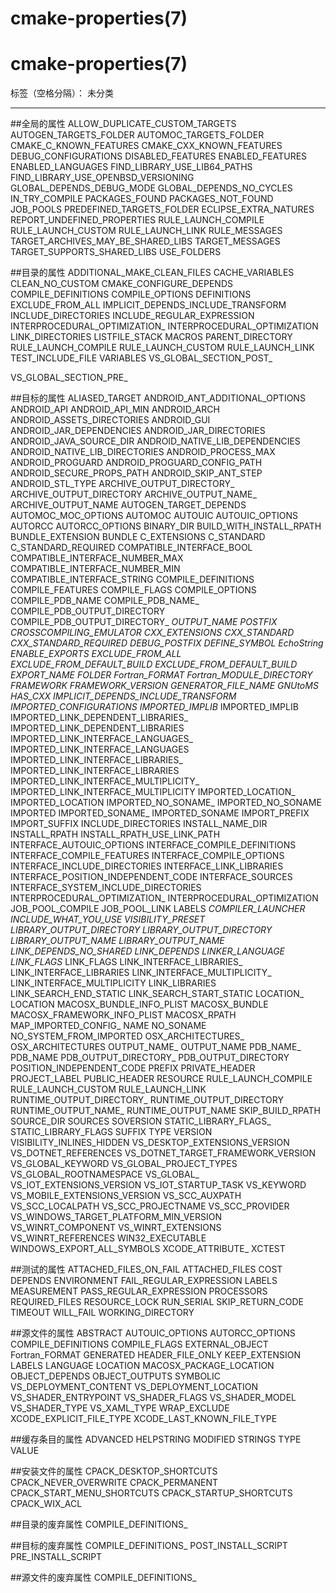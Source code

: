 cmake-properties(7)
===

# cmake-properties(7)
标签（空格分隔）： 未分类

---

##全局的属性
ALLOW_DUPLICATE_CUSTOM_TARGETS
AUTOGEN_TARGETS_FOLDER
AUTOMOC_TARGETS_FOLDER
CMAKE_C_KNOWN_FEATURES
CMAKE_CXX_KNOWN_FEATURES
DEBUG_CONFIGURATIONS
DISABLED_FEATURES
ENABLED_FEATURES
ENABLED_LANGUAGES
FIND_LIBRARY_USE_LIB64_PATHS
FIND_LIBRARY_USE_OPENBSD_VERSIONING
GLOBAL_DEPENDS_DEBUG_MODE
GLOBAL_DEPENDS_NO_CYCLES
IN_TRY_COMPILE
PACKAGES_FOUND
PACKAGES_NOT_FOUND
JOB_POOLS
PREDEFINED_TARGETS_FOLDER
ECLIPSE_EXTRA_NATURES
REPORT_UNDEFINED_PROPERTIES
RULE_LAUNCH_COMPILE
RULE_LAUNCH_CUSTOM
RULE_LAUNCH_LINK
RULE_MESSAGES
TARGET_ARCHIVES_MAY_BE_SHARED_LIBS
TARGET_MESSAGES
TARGET_SUPPORTS_SHARED_LIBS
USE_FOLDERS

##目录的属性
ADDITIONAL_MAKE_CLEAN_FILES
CACHE_VARIABLES
CLEAN_NO_CUSTOM
CMAKE_CONFIGURE_DEPENDS
COMPILE_DEFINITIONS
COMPILE_OPTIONS
DEFINITIONS
EXCLUDE_FROM_ALL
IMPLICIT_DEPENDS_INCLUDE_TRANSFORM
INCLUDE_DIRECTORIES
INCLUDE_REGULAR_EXPRESSION
INTERPROCEDURAL_OPTIMIZATION_<CONFIG>
INTERPROCEDURAL_OPTIMIZATION
LINK_DIRECTORIES
LISTFILE_STACK
MACROS
PARENT_DIRECTORY
RULE_LAUNCH_COMPILE
RULE_LAUNCH_CUSTOM
RULE_LAUNCH_LINK
TEST_INCLUDE_FILE
VARIABLES
VS_GLOBAL_SECTION_POST_<section>
VS_GLOBAL_SECTION_PRE_<section>

##目标的属性
ALIASED_TARGET
ANDROID_ANT_ADDITIONAL_OPTIONS
ANDROID_API
ANDROID_API_MIN
ANDROID_ARCH
ANDROID_ASSETS_DIRECTORIES
ANDROID_GUI
ANDROID_JAR_DEPENDENCIES
ANDROID_JAR_DIRECTORIES
ANDROID_JAVA_SOURCE_DIR
ANDROID_NATIVE_LIB_DEPENDENCIES
ANDROID_NATIVE_LIB_DIRECTORIES
ANDROID_PROCESS_MAX
ANDROID_PROGUARD
ANDROID_PROGUARD_CONFIG_PATH
ANDROID_SECURE_PROPS_PATH
ANDROID_SKIP_ANT_STEP
ANDROID_STL_TYPE
ARCHIVE_OUTPUT_DIRECTORY_<CONFIG>
ARCHIVE_OUTPUT_DIRECTORY
ARCHIVE_OUTPUT_NAME_<CONFIG>
ARCHIVE_OUTPUT_NAME
AUTOGEN_TARGET_DEPENDS
AUTOMOC_MOC_OPTIONS
AUTOMOC
AUTOUIC
AUTOUIC_OPTIONS
AUTORCC
AUTORCC_OPTIONS
BINARY_DIR
BUILD_WITH_INSTALL_RPATH
BUNDLE_EXTENSION
BUNDLE
C_EXTENSIONS
C_STANDARD
C_STANDARD_REQUIRED
COMPATIBLE_INTERFACE_BOOL
COMPATIBLE_INTERFACE_NUMBER_MAX
COMPATIBLE_INTERFACE_NUMBER_MIN
COMPATIBLE_INTERFACE_STRING
COMPILE_DEFINITIONS
COMPILE_FEATURES
COMPILE_FLAGS
COMPILE_OPTIONS
COMPILE_PDB_NAME
COMPILE_PDB_NAME_<CONFIG>
COMPILE_PDB_OUTPUT_DIRECTORY
COMPILE_PDB_OUTPUT_DIRECTORY_<CONFIG>
<CONFIG>_OUTPUT_NAME
<CONFIG>_POSTFIX
CROSSCOMPILING_EMULATOR
CXX_EXTENSIONS
CXX_STANDARD
CXX_STANDARD_REQUIRED
DEBUG_POSTFIX
DEFINE_SYMBOL
EchoString
ENABLE_EXPORTS
EXCLUDE_FROM_ALL
EXCLUDE_FROM_DEFAULT_BUILD_<CONFIG>
EXCLUDE_FROM_DEFAULT_BUILD
EXPORT_NAME
FOLDER
Fortran_FORMAT
Fortran_MODULE_DIRECTORY
FRAMEWORK
FRAMEWORK_VERSION
GENERATOR_FILE_NAME
GNUtoMS
HAS_CXX
IMPLICIT_DEPENDS_INCLUDE_TRANSFORM
IMPORTED_CONFIGURATIONS
IMPORTED_IMPLIB_<CONFIG>
IMPORTED_IMPLIB
IMPORTED_LINK_DEPENDENT_LIBRARIES_<CONFIG>
IMPORTED_LINK_DEPENDENT_LIBRARIES
IMPORTED_LINK_INTERFACE_LANGUAGES_<CONFIG>
IMPORTED_LINK_INTERFACE_LANGUAGES
IMPORTED_LINK_INTERFACE_LIBRARIES_<CONFIG>
IMPORTED_LINK_INTERFACE_LIBRARIES
IMPORTED_LINK_INTERFACE_MULTIPLICITY_<CONFIG>
IMPORTED_LINK_INTERFACE_MULTIPLICITY
IMPORTED_LOCATION_<CONFIG>
IMPORTED_LOCATION
IMPORTED_NO_SONAME_<CONFIG>
IMPORTED_NO_SONAME
IMPORTED
IMPORTED_SONAME_<CONFIG>
IMPORTED_SONAME
IMPORT_PREFIX
IMPORT_SUFFIX
INCLUDE_DIRECTORIES
INSTALL_NAME_DIR
INSTALL_RPATH
INSTALL_RPATH_USE_LINK_PATH
INTERFACE_AUTOUIC_OPTIONS
INTERFACE_COMPILE_DEFINITIONS
INTERFACE_COMPILE_FEATURES
INTERFACE_COMPILE_OPTIONS
INTERFACE_INCLUDE_DIRECTORIES
INTERFACE_LINK_LIBRARIES
INTERFACE_POSITION_INDEPENDENT_CODE
INTERFACE_SOURCES
INTERFACE_SYSTEM_INCLUDE_DIRECTORIES
INTERPROCEDURAL_OPTIMIZATION_<CONFIG>
INTERPROCEDURAL_OPTIMIZATION
JOB_POOL_COMPILE
JOB_POOL_LINK
LABELS
<LANG>_COMPILER_LAUNCHER
<LANG>_INCLUDE_WHAT_YOU_USE
<LANG>_VISIBILITY_PRESET
LIBRARY_OUTPUT_DIRECTORY_<CONFIG>
LIBRARY_OUTPUT_DIRECTORY
LIBRARY_OUTPUT_NAME_<CONFIG>
LIBRARY_OUTPUT_NAME
LINK_DEPENDS_NO_SHARED
LINK_DEPENDS
LINKER_LANGUAGE
LINK_FLAGS_<CONFIG>
LINK_FLAGS
LINK_INTERFACE_LIBRARIES_<CONFIG>
LINK_INTERFACE_LIBRARIES
LINK_INTERFACE_MULTIPLICITY_<CONFIG>
LINK_INTERFACE_MULTIPLICITY
LINK_LIBRARIES
LINK_SEARCH_END_STATIC
LINK_SEARCH_START_STATIC
LOCATION_<CONFIG>
LOCATION
MACOSX_BUNDLE_INFO_PLIST
MACOSX_BUNDLE
MACOSX_FRAMEWORK_INFO_PLIST
MACOSX_RPATH
MAP_IMPORTED_CONFIG_<CONFIG>
NAME
NO_SONAME
NO_SYSTEM_FROM_IMPORTED
OSX_ARCHITECTURES_<CONFIG>
OSX_ARCHITECTURES
OUTPUT_NAME_<CONFIG>
OUTPUT_NAME
PDB_NAME_<CONFIG>
PDB_NAME
PDB_OUTPUT_DIRECTORY_<CONFIG>
PDB_OUTPUT_DIRECTORY
POSITION_INDEPENDENT_CODE
PREFIX
PRIVATE_HEADER
PROJECT_LABEL
PUBLIC_HEADER
RESOURCE
RULE_LAUNCH_COMPILE
RULE_LAUNCH_CUSTOM
RULE_LAUNCH_LINK
RUNTIME_OUTPUT_DIRECTORY_<CONFIG>
RUNTIME_OUTPUT_DIRECTORY
RUNTIME_OUTPUT_NAME_<CONFIG>
RUNTIME_OUTPUT_NAME
SKIP_BUILD_RPATH
SOURCE_DIR
SOURCES
SOVERSION
STATIC_LIBRARY_FLAGS_<CONFIG>
STATIC_LIBRARY_FLAGS
SUFFIX
TYPE
VERSION
VISIBILITY_INLINES_HIDDEN
VS_DESKTOP_EXTENSIONS_VERSION
VS_DOTNET_REFERENCES
VS_DOTNET_TARGET_FRAMEWORK_VERSION
VS_GLOBAL_KEYWORD
VS_GLOBAL_PROJECT_TYPES
VS_GLOBAL_ROOTNAMESPACE
VS_GLOBAL_<variable>
VS_IOT_EXTENSIONS_VERSION
VS_IOT_STARTUP_TASK
VS_KEYWORD
VS_MOBILE_EXTENSIONS_VERSION
VS_SCC_AUXPATH
VS_SCC_LOCALPATH
VS_SCC_PROJECTNAME
VS_SCC_PROVIDER
VS_WINDOWS_TARGET_PLATFORM_MIN_VERSION
VS_WINRT_COMPONENT
VS_WINRT_EXTENSIONS
VS_WINRT_REFERENCES
WIN32_EXECUTABLE
WINDOWS_EXPORT_ALL_SYMBOLS
XCODE_ATTRIBUTE_<an-attribute>
XCTEST

##测试的属性
ATTACHED_FILES_ON_FAIL
ATTACHED_FILES
COST
DEPENDS
ENVIRONMENT
FAIL_REGULAR_EXPRESSION
LABELS
MEASUREMENT
PASS_REGULAR_EXPRESSION
PROCESSORS
REQUIRED_FILES
RESOURCE_LOCK
RUN_SERIAL
SKIP_RETURN_CODE
TIMEOUT
WILL_FAIL
WORKING_DIRECTORY

##源文件的属性
ABSTRACT
AUTOUIC_OPTIONS
AUTORCC_OPTIONS
COMPILE_DEFINITIONS
COMPILE_FLAGS
EXTERNAL_OBJECT
Fortran_FORMAT
GENERATED
HEADER_FILE_ONLY
KEEP_EXTENSION
LABELS
LANGUAGE
LOCATION
MACOSX_PACKAGE_LOCATION
OBJECT_DEPENDS
OBJECT_OUTPUTS
SYMBOLIC
VS_DEPLOYMENT_CONTENT
VS_DEPLOYMENT_LOCATION
VS_SHADER_ENTRYPOINT
VS_SHADER_FLAGS
VS_SHADER_MODEL
VS_SHADER_TYPE
VS_XAML_TYPE
WRAP_EXCLUDE
XCODE_EXPLICIT_FILE_TYPE
XCODE_LAST_KNOWN_FILE_TYPE

##缓存条目的属性
ADVANCED
HELPSTRING
MODIFIED
STRINGS
TYPE
VALUE

##安装文件的属性
CPACK_DESKTOP_SHORTCUTS
CPACK_NEVER_OVERWRITE
CPACK_PERMANENT
CPACK_START_MENU_SHORTCUTS
CPACK_STARTUP_SHORTCUTS
CPACK_WIX_ACL

##目录的废弃属性
COMPILE_DEFINITIONS_<CONFIG>

##目标的废弃属性
COMPILE_DEFINITIONS_<CONFIG>
POST_INSTALL_SCRIPT
PRE_INSTALL_SCRIPT

##源文件的废弃属性
COMPILE_DEFINITIONS_<CONFIG>







